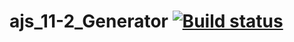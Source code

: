 # ajs_11-2_Generator [![Build status](https://ci.appveyor.com/api/projects/status/npruqp9hdk502d7u?svg=true)](https://ci.appveyor.com/project/SergeStepanov/ajs-11-2-generator)